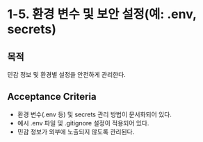 # 1-5. 환경 변수 및 보안 설정(예: .env, secrets)

## 목적
민감 정보 및 환경별 설정을 안전하게 관리한다.

## Acceptance Criteria
- 환경 변수(.env 등) 및 secrets 관리 방법이 문서화되어 있다.
- 예시 .env 파일 및 .gitignore 설정이 적용되어 있다.
- 민감 정보가 외부에 노출되지 않도록 관리된다.

